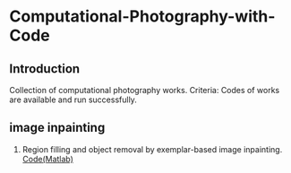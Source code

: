 # Computational-Photography-with-Code

## Introduction
Collection of computational photography works. 
Criteria: Codes of works are available and run successfully.

## image inpainting
1. Region filling and object removal by exemplar-based image inpainting. [Code(Matlab)](https://github.com/jonzhaocn/exemplar-based-image-inpainting "悬停显示")
